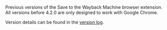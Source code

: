 Previous versions of the Save to the Wayback Machine browser extension.
All versions before 4.2.0 are only designed to work with Google Chrome.

Version details can be found in the [version log](version.log).
